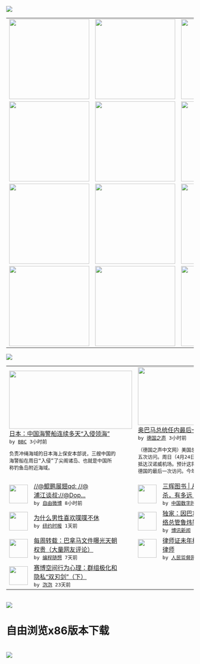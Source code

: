 

<a href="https://github.com/greatfire/z/raw/master/FreeBrowser.apk"><img src="https://raw.githubusercontent.com/greatfire/wiki/master/x/header.png" /></a><table><tr><td width="262" align="center" valign="center"><a href="https://github.com/greatfire/wiki/wiki/nyt" title="纽约时报中文网 国际纵览"><img src="https://raw.githubusercontent.com/greatfire/wiki/master/x/nyt_flag.png" width="215"/></a></td><td width="262" align="center" valign="center"><a href="https://github.com/greatfire/wiki/wiki/dw" title=""><img src="https://raw.githubusercontent.com/greatfire/wiki/master/x/dw_flag.png" width="215"/></a></td><td width="262" align="center" valign="center"><a href="https://github.com/greatfire/wiki/wiki/rmjd" title=""><img src="https://raw.githubusercontent.com/greatfire/wiki/master/x/rmjd_flag.png" width="215"/></a></td></tr><tr><td width="262" align="center" valign="center"><a href="https://github.com/paopaonetizen/website" title="泡泡 - 未经审查的互联网信息"><img src="https://raw.githubusercontent.com/greatfire/wiki/master/x/pp_flag.png" width="215"/></a></td><td width="262" align="center" valign="center"><a href="https://github.com/getlantern/mirror" title="以及自由微博和GreatFire.org官方中文论坛"><img src="https://raw.githubusercontent.com/greatfire/wiki/master/x/lantern_flag.png" width="215"/></a></td><td width="262" align="center" valign="center"><a href="https://github.com/cdtmirrors/m/" title=""><img src="https://raw.githubusercontent.com/greatfire/wiki/master/x/cdt_flag.png" width="215"/></a></td></tr><tr><td width="262" align="center" valign="center"><a href="https://github.com/program-think/blog" title="编程随想的博客"><img src="https://raw.githubusercontent.com/greatfire/wiki/master/x/pt_flag.png" width="215"/></a></td><td width="262" align="center" valign="center"><a href="https://github.com/greatfire/wiki/wiki/bbc" title=""><img src="https://raw.githubusercontent.com/greatfire/wiki/master/x/bbc_flag.png" width="215"/></a></td><td width="262" align="center" valign="center"><a href="https://github.com/freeweibo/s" title="自由微博 - 匿名和不受屏蔽的新浪微博搜索"><img src="https://raw.githubusercontent.com/greatfire/wiki/master/x/fw_flag.png" width="215"/></a></td></tr><tr><td width="262" align="center" valign="center"><a href="https://github.com/greatfire/wiki/wiki/google" title=""><img src="https://raw.githubusercontent.com/greatfire/wiki/master/x/google_flag.png" width="215"/></a></td><td width="262" align="center" valign="center"><a href="https://github.com/bxnews/boxun" title=""><img src="https://raw.githubusercontent.com/greatfire/wiki/master/x/bx_flag.png" width="215"/></a></td><td width="262" align="center" valign="center"><a href="https://github.com/greatfire/wiki/wiki/open-source" title="欢迎访问GreatFire.org开发者项目网站"><img src="https://raw.githubusercontent.com/greatfire/wiki/master/x/open-source_flag.png" width="215"/></a></td></tr></table><img src="https://raw.githubusercontent.com/greatfire/wiki/master/x/newsfeed text.png" /><table cols="4"><tr><td colspan="2" width="380"><a href="http://www.bbc.com/zhongwen/simp/world/2016/04/160424_japan_china_island_boat"><img src="http://ichef.bbci.co.uk/news/ws/106/amz/worldservice/live/assets/images/2016/04/24/160424090024_diaoyu_senkaku_304x171_ap_nocredit.jpg" width="330" height="156"/></a></br><a href="http://www.bbc.com/zhongwen/simp/world/2016/04/160424_japan_china_island_boat">日本：中国海警船连续多天“入侵领海”</a></br><kbd> by <a href="http://www.bbc.co.uk/zhongwen/simp">BBC</a> 3小时前 </kbd></br><pre>负责冲绳海域的日本海上保安本部说，三艘中国的<br/>海警船在周日“入侵”了尖阁诸岛、也就是中国所<br/>称钓鱼岛附近海域。</pre></td><td colspan="2" width="380"><a href="http://dw.com/p/1IbcU?maca=chi-GK-text-greatfire-all-chinese-15625-xml-mrss"><img src="http://www.dw.com/image/0,,19204311_302,00.jpg" width="330" height="156"/></a></br><a href="http://dw.com/p/1IbcU?maca=chi-GK-text-greatfire-all-chinese-15625-xml-mrss">奥巴马总统任内最后一次访德</a></br><kbd> by <a href="http://dw.de">德国之声</a> 3小时前 </kbd></br><pre>（德国之声中文网）美国总统奥巴马对德国进行第<br/>五次访问。周日（4月24日）午间，他将从伦敦<br/>抵达汉诺威机场。预计这将是奥巴马总统任期内对<br/>德国的最后一次访问。今年11...</pre></td></tr><tr><td><img src="http://ww2.sinaimg.cn/large/8603d4cfgw1f37jc4zxeij20jk5nfkjl.jpg" width="50" height="50"/></td><td width="280"><a href="https://freeweibo.com/weibo/3967758116678640">//@鲲鹏展翅qd: //@<br/>浦江谈叔://@Dop...</a></br><kbd> by <a href="https://freeweibo.com/">自由微博</a> 8小时前 </kbd></td><td><img src="https://i1.wp.com/chinadigitaltimes.net/chinese/files/2016/04/Screen-Shot-2016-04-23-at-%E4%B8%8B%E5%8D%887.15.17.png?resize=570%2C322" width="50" height="50"/></td><td width="280"><a href="https://chinadigitaltimes.net/chinese/2016/04/%E4%B8%89%E8%BE%89%E5%9B%BE%E4%B9%A6-%E4%BB%8E%E4%B9%8C%E6%89%98%E9%82%A6%E5%88%B0%E5%A4%A7%E5%B1%A0%E6%9D%80%EF%BC%8C%E6%9C%89%E5%A4%9A%E8%BF%9C%EF%BC%9F/">三辉图书 | 从乌托邦到大屠<br/>杀，有多远？</a></br><kbd> by <a href="http://chinadigitaltimes.net/chinese/">中国数字时代</a> 10小时前 </kbd></td></tr><tr><td><img src="http://static01.nyt.com/images/2016/04/21/opinion/21baird/21baird-articleLarge.jpg" width="50" height="50"/></td><td width="280"><a href="https://d3qlz4p8smvoli.cloudfront.net/opinion/20160424/c24baird/">为什么男性喜欢喋喋不休</a></br><kbd> by <a href="http://m.cn.nytimes.com/">纽约时报</a> 1天前 </kbd></td><td><img src="http://www.boxun.com/news/images/2016/04/201604232236china1.jpg" width="50" height="50"/></td><td width="280"><a href="http://www.boxun.com/news/gb/china/2016/04/201604232236.shtml">独家：因巴拿马文件取消访美网<br/>络总管鲁炜转访莫斯科请...</a></br><kbd> by <a href="http://www.boxun.com">博讯新闻</a> 1天前 </kbd></td></tr><tr><td><img src="http://lh3.googleusercontent.com/f8luwt2ckL1p7TeoT-qqmCG2sc7_mEjGhIXuSRCXzqLrZ623Onm78wKH4TciogtOxPFWtpo-fPf2murTjYIPCvWw2nvGfsj4nt3XI6u1sSQPWVZheIDGc91wmEml" width="50" height="50"/></td><td width="280"><a href="http://feedproxy.google.com/~r/programthink/~3/41SMxPsQ5Wg/weekly-share-100.html">每周转载：巴拿马文件曝光天朝<br/>权贵（大量网友评论）</a></br><kbd> by <a href="http://program-think.blogspot.com">编程随想</a> 7天前 </kbd></td><td><img src="https://raw.githubusercontent.com/greatfire/wiki/master/x/rmjd_logo.png" width="50" height="50"/></td><td width="280"><a href="http://www.rmjdw.com//fazhibobao/20160414/15525.html">律师证未年检 河北法官报警抓<br/>律师 </a></br><kbd> by <a href="http://www.rmjdw.com/">人民监督网</a> 10天前 </kbd></td></tr><tr><td><img src="https://pao-pao.net/sites/pao-pao.net/files/styles/large/public/xia_pian_wen_zhong_tu_.jpg?itok=PbTXxyjR" width="50" height="50"/></td><td width="280"><a href="https://pao-pao.net/article/684">赛博空间行为心理：群组极化和<br/>隐私“双刃剑”（下）</a></br><kbd> by <a href="https://pao-pao.net">泡泡</a> 23天前 </kbd></td></table></br><a href="https://github.com/greatfire/z/raw/master/FreeBrowser.apk"><img src="https://raw.githubusercontent.com/greatfire/wiki/master/x/download app.png" /></a><h1>自由浏览x86版本下载<h1><a href="https://github.com/greatfire/z/raw/master/FreeBrowser-x86.apk"><img src="https://raw.githubusercontent.com/greatfire/images/master/fb86.qr.png" /></a>